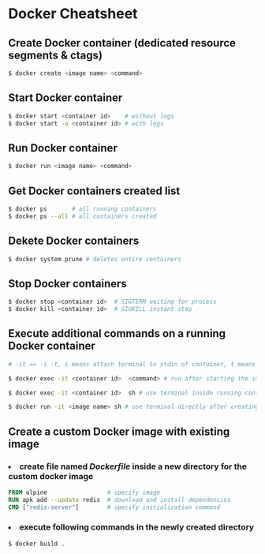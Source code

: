 # Docker Cheatsheet

## Create Docker container (dedicated resource segments & ctags)

```sh
$ docker create <image name> <command>
```

## Start Docker container

```sh
$ docker start <container id>    # without logs
$ docker start -a <container id> # with logs
```

## Run Docker container

```sh
$ docker run <image name> <command>
```

## Get Docker containers created list

```sh
$ docker ps       # all running containers
$ docker ps --all # all containers created
```

## Dekete Docker containers

```sh
$ docker system prune # deletes entire containers
```

## Stop Docker containers

```sh
$ docker stop <container id>  # SIGTERM waiting for process
$ docker kill <container id>  # SIGKILL instant stop
```

## Execute additional commands on a running Docker container

```sh
# -it == -i -t, i means attach terminal to stdin of container, t means pretty format text from stdout

$ docker exec -it <container id>  <command> # run after starting the image

$ docker exec -it <container id>  sh # use terminal inside running container

$ docker run -it <image name> sh # use terminal directly after creating container
```

## Create a custom Docker image with existing image

### <li>create file named <i><b>Dockerfile</b></i> inside a new directory for the custom docker image</li>

```dockerfile
FROM alpine                 # specify image
RUN apk add --update redis  # download and install dependencies
CMD ["redis-server"]        # specify initialization command
```

### <li>execute following commands in the newly created directory</li>

```sh
$ docker build .
```
